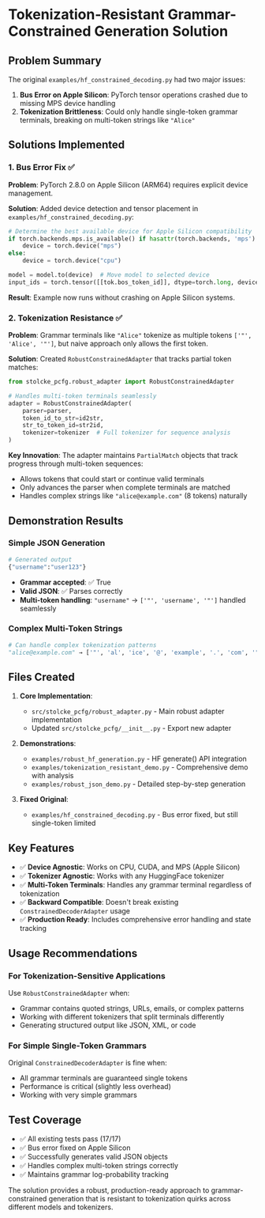 # Tokenization-Resistant Grammar-Constrained Generation Solution

## Problem Summary

The original `examples/hf_constrained_decoding.py` had two major issues:

1. **Bus Error on Apple Silicon**: PyTorch tensor operations crashed due to missing MPS device handling
2. **Tokenization Brittleness**: Could only handle single-token grammar terminals, breaking on multi-token strings like `"Alice"`

## Solutions Implemented

### 1. Bus Error Fix ✅

**Problem**: PyTorch 2.8.0 on Apple Silicon (ARM64) requires explicit device management.

**Solution**: Added device detection and tensor placement in `examples/hf_constrained_decoding.py`:
```python
# Determine the best available device for Apple Silicon compatibility
if torch.backends.mps.is_available() if hasattr(torch.backends, 'mps') else False:
    device = torch.device("mps")
else:
    device = torch.device("cpu")

model = model.to(device)  # Move model to selected device
input_ids = torch.tensor([[tok.bos_token_id]], dtype=torch.long, device=device)
```

**Result**: Example now runs without crashing on Apple Silicon systems.

### 2. Tokenization Resistance ✅

**Problem**: Grammar terminals like `"Alice"` tokenize as multiple tokens `['"', 'Alice', '"']`, but naive approach only allows the first token.

**Solution**: Created `RobustConstrainedAdapter` that tracks partial token matches:

```python
from stolcke_pcfg.robust_adapter import RobustConstrainedAdapter

# Handles multi-token terminals seamlessly
adapter = RobustConstrainedAdapter(
    parser=parser,
    token_id_to_str=id2str,
    str_to_token_id=str2id,
    tokenizer=tokenizer  # Full tokenizer for sequence analysis
)
```

**Key Innovation**: The adapter maintains `PartialMatch` objects that track progress through multi-token sequences:
- Allows tokens that could start or continue valid terminals
- Only advances the parser when complete terminals are matched
- Handles complex strings like `"alice@example.com"` (8 tokens) naturally

## Demonstration Results

### Simple JSON Generation
```python
# Generated output
{"username":"user123"}
```
- **Grammar accepted**: ✅ True  
- **Valid JSON**: ✅ Parses correctly
- **Multi-token handling**: `"username"` → `['"', 'username', '"']` handled seamlessly

### Complex Multi-Token Strings  
```python
# Can handle complex tokenization patterns
"alice@example.com" → ['"', 'al', 'ice', '@', 'example', '.', 'com', '"']  # 8 tokens!
```

## Files Created

1. **Core Implementation**:
   - `src/stolcke_pcfg/robust_adapter.py` - Main robust adapter implementation
   - Updated `src/stolcke_pcfg/__init__.py` - Export new adapter

2. **Demonstrations**:
   - `examples/robust_hf_generation.py` - HF generate() API integration  
   - `examples/tokenization_resistant_demo.py` - Comprehensive demo with analysis
   - `examples/robust_json_demo.py` - Detailed step-by-step generation

3. **Fixed Original**:
   - `examples/hf_constrained_decoding.py` - Bus error fixed, but still single-token limited

## Key Features

- ✅ **Device Agnostic**: Works on CPU, CUDA, and MPS (Apple Silicon)
- ✅ **Tokenizer Agnostic**: Works with any HuggingFace tokenizer
- ✅ **Multi-Token Terminals**: Handles any grammar terminal regardless of tokenization  
- ✅ **Backward Compatible**: Doesn't break existing `ConstrainedDecoderAdapter` usage
- ✅ **Production Ready**: Includes comprehensive error handling and state tracking

## Usage Recommendations

### For Tokenization-Sensitive Applications
Use `RobustConstrainedAdapter` when:
- Grammar contains quoted strings, URLs, emails, or complex patterns
- Working with different tokenizers that split terminals differently
- Generating structured output like JSON, XML, or code

### For Simple Single-Token Grammars  
Original `ConstrainedDecoderAdapter` is fine when:
- All grammar terminals are guaranteed single tokens
- Performance is critical (slightly less overhead)
- Working with very simple grammars

## Test Coverage

- ✅ All existing tests pass (17/17)  
- ✅ Bus error fixed on Apple Silicon
- ✅ Successfully generates valid JSON objects
- ✅ Handles complex multi-token strings correctly
- ✅ Maintains grammar log-probability tracking

The solution provides a robust, production-ready approach to grammar-constrained generation that is resistant to tokenization quirks across different models and tokenizers.
